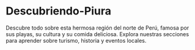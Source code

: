 # Descubriendo-Piura
Descubre todo sobre esta hermosa región del norte de Perú, famosa por sus playas, su cultura y su comida deliciosa. Explora nuestras secciones para aprender sobre turismo, historia y eventos locales.
